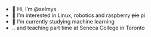 - 👋 Hi, I’m @selmys
- 👀 I’m interested in Linux, robotics and raspberry <s>pie</s> pi
- 🌱 I’m currently studying machine learning
- .. and teaching part time at Seneca College in Toronto

<!---
selmys/selmys is a ✨ special ✨ repository because its `README.md` (this file) appears on your GitHub profile.
You can click the Preview link to take a look at your changes.
--->
